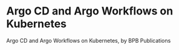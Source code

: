 # Argo CD and Argo Workflows on Kubernetes
 Argo CD and Argo Workflows on Kubernetes, by BPB Publications
